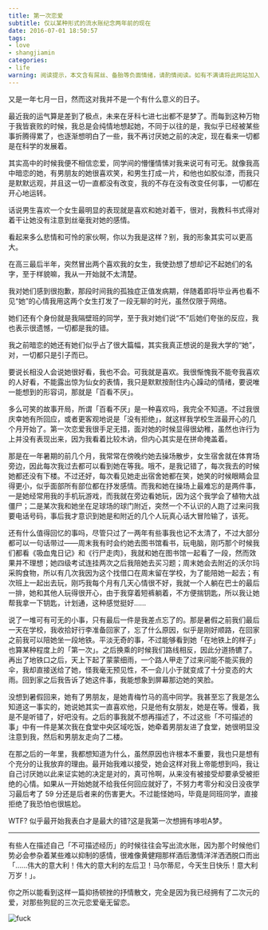 ```yaml
---
title: 第一次恋爱
subtitle: 仅以某种形式的流水账纪念两年前的现在
date: 2016-07-01 18:50:57
tags:
- love
- shangjiamin
categories:
- life
warning: 阅读提示，本文含有屌丝、备胎等负面情绪，请酌情阅读。如有不满请将此网站加入防火墙。
---
```


又是一年七月一日，然而这对我并不是一个有什么意义的日子。

最近我的运气算是差到了极点，未来在牙科七进七出都不是梦了。而每到这种万物于我皆衰败的时候，我总是会纯情地想起她，不同于以往的是，我似乎已经被某些事折腾得累了，也逐渐想明白了一些，我不再讨厌她之前的决定，现在看来一切都是在科学的发展着。

其实高中的时候我便不相信恋爱，同学间的懵懂情愫对我来说可有可无。就像我高中暗恋的她，有男朋友的她很喜欢笑，和男生打成一片，和他也如胶似漆，而我只是默默远观，并且这一切一直都没有改变，我的不存在没有改变任何事，一切都在开心地运转。

话说男生喜欢一个女生最明显的表现就是喜欢和她对着干，很对，我教科书式得对着干让她没有注意到丝毫我对她的感情。

看起来多么悲情和可怜的家伙啊，你以为我是这样？别，我的形象其实可以更高大。

在高三最后半年，突然冒出两个喜欢我的女生，我使劲想了想却记不起她们的名字，至于样貌嘛，我从一开始就不太清楚。

我对她们感到很抱歉，那段时间我的孤独症正值发病期，伴随着即将毕业再也看不见“她”的心情我用这两个女生打发了一段无聊的时光，虽然仅限于网络。

她们还有个身份就是我隔壁班的同学，至于我对她们说“不”后她们夸张的反应，我也表示很遗憾，一切都是我的错。

我之前暗恋的她还有她们似乎占了很大篇幅，其实我真正想说的是我大学的“她”，对，一切都只是引子而已。

要说长相没人会说她很好看，我也不会。可我就是喜欢。我很惭愧我不能夸我喜欢的人好看，不能露出惊为仙女的表情，我只是默默按耐住内心躁动的情绪，要说唯一能想到的形容词，那就是「百看不厌」。

多么可笑的故事开局，所谓「百看不厌」是一种喜欢吗，我完全不知道。不过我很庆幸她有所回应，或者更客观地说是「没有拒绝」，就这样我学校生涯最开心的几个月开始了。第一次恋爱我很手足无措，面对她的时候显得很幼稚，虽然也许行为上并没有表现出来，因为我看着比较木讷，但内心其实是在拼命掩盖着。

那是在一年暑期的前几个月，我常常在傍晚约她去操场散步，女生宿舍就在体育场旁边，因此每次我过去都可以看到她在等我。哦不，是我记错了，每次我去的时候她都还没有下楼。不过还好，每次看见她走出宿舍她都在笑，她笑的时候眼睛会显得更小，似乎面部所有部位都在抒发感情。而我和她在操场上最难忘的是两件事，一是她经常用我的手机玩游戏，而我就在旁边看她玩，因为这个我学会了植物大战僵尸；二是某次我和她坐在足球场的球门附近，突然一个不认识的人跑了过来问我要电话号码，事后我才意识到她是和附近的几个人玩真心话大冒险输了，该死。

还有什么值得回忆的事吗，尽管只过了一两年有些事我也记不太清了，不过大部分都可以一句话带过——周末我有时会约她去图书馆看书，玩电脑，刚巧那个时候我们都看《吸血鬼日记》和《行尸走肉》，我就和她在图书馆一起看了一段，然而效果并不理想；她四级考试连挂两次之后我陪她去买习题；周末她会去附近的沃尔玛采购食物，所以有几次我因为这个找借口在周末留在学校，为了能陪她一起去；有次班上一起出去玩，刚巧我每个月有几天心情很不好，我就一个人躺在巴士的最后一排，她和其他人玩得很开心，由于我穿着短裤躺着，不方便揣钥匙，所以我让她帮我拿一下钥匙，计划通，这种感觉挺好……

说了一堆可有可无的小事，只有最后一件是我差点忘了的。那是暑假之前我们最后一天在学校，我收拾好行李准备回家了，忘了什么原因，似乎是刚好顺路，在回家之前我可以陪她坐一段地铁。平淡无奇的事，不过能够看到她「在地铁上的样子」也算某种程度上的「第一次」。之后换乘的时候我们路线相反，因此分道扬镳了。再出了地铁口之后，天上下起了蒙蒙细雨，一个路人甲走了过来问能不能买我的伞，我却直接送给了她，怪我毫无预见性，不一会儿小于就变成了十分变态的大雨。回到家之后我告诉了她这件事，我能想象到屏幕那边她的笑脸。

没想到暑假回来，她有了男朋友，是她青梅竹马的高中同学。我甚至忘了我是怎么知道这一事实的，她说她其实一直喜欢他，只是他有女朋友，她是在等。慢着，我是不是听错了，好吧没有。之后的事我就不想再描述了，不过这些「不可描述的事」中有一件是某次我在食堂中央区域吃饭，她牵着男朋友进了食堂，她很明显没注意到我，然后和男朋友走向了二楼。

在那之后的一年里，我都想知道为什么，虽然原因也许根本不重要，我也只是想有个充分的让我放弃的理由。最开始我难以接受，她会这样对我上帝能想到吗，我让自己讨厌她以此来证实她的决定是对的，真可怜啊，从来没有被接受却要承受被拒绝的心情。如果从一开始她就不给我任何回应就好了，不努力考零分和没日没夜学习最后考了 59 分还是后者来的伤害更大。不过能怪她吗，毕竟是同班同学，直接拒绝了我恐怕也很尴尬。

WTF? 似乎最开始我表白才是最大的错?这是我第一次想拥有哆啦A梦。

---

有些人在描述自己「不可描述经历」的时候往往会写出流水账，因为那个时候他们势必会参杂着某些难以抑制的感情，很难像黄健翔那样酒后激情洋洋洒洒脱口而出「……伟大的意大利！伟大的意大利的左后卫！马尔蒂尼，今天生日快乐！意大利万岁！」。

你之所以能看到这样一篇抑扬顿挫的抒情散文，完全是因为我已经拥有了二次元的爱，对那些狗屁的三次元恋爱毫无留恋。

![fuck](https://o68eee1f9.qnssl.com/16-7-1/26410635.jpg)
